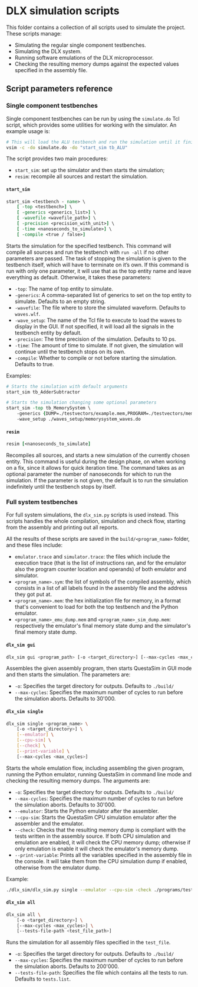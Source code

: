 # DLX simulation scripts

This folder contains a collection of all scripts used to simulate the project. These scripts manage:
- Simulating the regular single component testbenches.
- Simulating the DLX system.
- Running software emulations of the DLX microprocessor.
- Checking the resulting memory dumps against the expected values specified in the assembly file.

## Script parameters reference

### Single component testbenches

Single component testbenches can be run by using the `simulate.do` Tcl script, which provides some utilities for working with the simulator. An example usage is:
```sh
# This will load the ALU testbench and run the simulation until it finishes.
vsim -c -do simulate.do -do "start_sim tb_ALU"
```

The script provides two main procedures:
- `start_sim`: set up the simulator and then starts the simulation;
- `resim`: recompile all sources and restart the simulation.

#### `start_sim`

```tcl
start_sim <testbench - name> \
    [ -top <testbench>] \
    [ -generics <generics_list>] \
    [ -wavefile <wavefile_path>] \
    [ -precision <precision_with_unit>] \
    [ -time <nanoseconds_to_simulate>] \
    [ -compile <true / false>]
```

Starts the simulation for the specified testbench. This command will compile all sources and run the testbench with `run -all` if no other parameters are passed. The task of stopping the simulation is given to the testbench itself, which will have to terminate on it’s own. If this command is run with only one parameter, it will use that as the top entity name and leave everything as default. Otherwise, it takes these parameters:
- `-top`: The name of top entity to simulate.
- `-generics`: A comma-separated list of generics to set on the top entity to simulate. Defaults to an empty string.
- `-wavefile`: The file where to store the simulated waveform. Defaults to `waves.wlf`.
- `-wave_setup`: The name of the Tcl file to execute to load the waves to display in the GUI. If not specified, it will load all the signals in the testbench entity by default.
- `-precision`: The time precision of the simulation. Defaults to 10 ps.
- `-time`: The amount of time to simulate. If not given, the simulation will continue until the testbench stops on its own.
- `-compile`: Whether to compile or not before starting the simulation. Defaults to true.

Examples:
```tcl
# Starts the simulation with default arguments
start_sim tb_AdderSubtractor

# Starts the simulation changing some optional parameters
start_sim -top tb_MemorySystem \
    -generics {DUMP=./testvectors/example.mem,PROGRAM=./testvectors/memory.mem} \
    -wave_setup ./waves_setup/memorysystem_waves.do 
```

#### `resim`

```tcl
resim [<nanoseconds_to_simulate]
```

Recompiles all sources, and starts a new simulation of the currently chosen entity. This command is useful during the design phase, on when working on a fix, since it allows for quick iteration time. The command takes as an optional parameter the number of nanoseconds for which to run the simulation. If the parameter is not given, the default is to run the simulation indefinitely until the testbench stops by itself.

### Full system testbenches

For full system simulations, the `dlx_sim.py` scripts is used instead. This scripts handles the whole compilation, simulation and check flow, starting from the assembly and printing out all reports.

All the results of these scripts are saved in the `build/<program_name>` folder, and these files include:

- `emulator.trace` and `simulator.trace`: the files which include the execution trace (that is the list of instructions ran, and for the emulator also the program counter location and operands) of both emulator and simulator.
- `<program_name>.sym`: the list of symbols of the compiled assembly, which consists in a list of all labels found in the assembly file and the address they got put at.
- `<program_name>.mem`: the hex initialization file for memory, in a format that's convenient to load for both the top testbench and the Python emulator.
- `<program_name>_emu_dump.mem` and `<program_name>_sim_dump.mem`: respectively the emulator's final memory state dump and the simulator's final memory state dump.

#### `dlx_sim gui`
```sh
dlx_sim gui <program_path> [-o <target_directory>] [--max-cycles <max_cycles>]
```

Assembles the given assembly program, then starts QuestaSim in GUI mode and then starts the simulation. The parameters are:

- `-o`: Specifies the target directory for outputs. Defaults to `./build/`
- `--max-cycles`: Specifies the maximum number of cycles to run before the simulation aborts. Defaults to 30'000.

#### `dlx_sim single`

```sh
dlx_sim single <program_name> \
    [-o <target_directory>] \
    [--emulator] \
    [--cpu-sim] \
    [--check] \
    [--print-variable] \
    [--max-cycles <max_cycles>]
```

Starts the whole emulation flow, including assembling the given program, running the Python emulator, running QuestaSim in command line mode and checking the resulting memory dumps. The arguments are:
- `-o`: Specifies the target directory for outputs. Defaults to `./build/`
- `--max-cycles`: Specifies the maximum number of cycles to run before the simulation aborts. Defaults to 30'000.
- `--emulator`: Starts the Python emulator after the assembler.
- `--cpu-sim`: Starts the QuestaSim CPU simulation emulator after the assembler and the emulator.
- `--check`: Checks that the resulting memory dump is compliant with the tests written in the assembly source. If both CPU simulation and emulation are enabled, it will check the CPU memory dump; otherwise if only emulation is enable it will check the emulator's memory dump.
- `--print-variable`: Prints all the variables specified in the assembly file in the console. It will take them from the CPU simulation dump if enabled, otherwise from the emulator dump. 

Example:
```sh
./dlx_sim/dlx_sim.py single --emulator --cpu-sim -check ./programs/testrom.asm
```

#### `dlx_sim all`
```sh
dlx_sim all \
    [-o <target_directory>] \
    [--max-cycles <max_cycles>] \
    [--tests-file-path <test_file_path>]
```

Runs the simulation for all assembly files specified in the `test_file`.

- `-o`: Specifies the target directory for outputs. Defaults to `./build/`
- `--max-cycles`: Specifies the maximum number of cycles to run before the simulation aborts. Defaults to 200'000.
- `--tests-file-path`: Specifies the file which contains all the tests to run. Defaults to `tests.list`.
